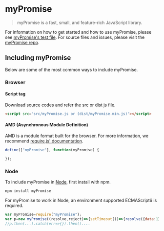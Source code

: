 # myPromise

> myPromise is a fast, small, and feature-rich JavaScript library.

For information on how to get started and how to use myPromise, please see [myPromise's test file](https://github.com/buluslidlink/myPromise/blob/master/test/test.js).
For source files and issues, please visit the [myPromise repo](https://github.com/buluslidlink/myPromise.git).

## Including myPromise

Below are some of the most common ways to include myPromise.

### Browser

#### Script tag

Download source codes and refer the src or dist js file.

```html
<script src="src/myPromise.js or (dist/myPromise.min.js)"></script>
```

#### AMD (Asynchronous Module Definition)

AMD is a module format built for the browser. For more information, we recommend [require.js' documentation](http://requirejs.org/docs/whyamd.html).

```js
define(["myPromise"], function(myPromise) {

});
```

### Node

To include myPromise in [Node](nodejs.org), first install with npm.

```sh
npm install myPromise
```

For myPromise to work in Node, an environment supported ECMAScript6 is required.

```js
var myPromise=require("myPromise");
var p=new myPromise((resolve,reject)=>{setTimeout(()=>{resolve({data:1}),2000);}).then(result=>{});
//p.then(...).catch(err=>{}).then()....
```
